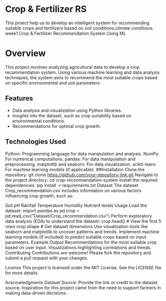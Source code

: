 # Crop & Fertilizer RS
This proect help us to develop an intelligent system for recommending suitable crops and fertilizers based on soil conditions,climate conditions.
week1 Crop & Fertilizer Recommendation System Using ML
<br>
# Overview
This project involves analyzing agricultural data to develop a crop recommendation system. Using various machine learning and data analysis techniques, the system aims to recommend the most suitable crops based on specific environmental and soil parameters.

## Features

- Data analysis and visualization using Python libraries.
- Insights into the dataset, such as crop suitability based on environmental conditions.
- Recommendations for optimal crop growth.

## Technologies Used

Python: Programming language for data manipulation and analysis.
NumPy: For numerical computations.
pandas: For data manipulation and preprocessing.
matplotlib and seaborn: For data visualization.
scikit-learn: For machine learning models (if applicable).
##Installation
Clone the repository:
git clone https://github.com/your-repository-link.git
Navigate to the project directory:
cd crop-recommendation-system
Install the required dependencies:
pip install -r requirements.txt
Dataset
The dataset Crop_recommendation.csv includes information on various factors influencing crop growth, such as:

Soil pH
Rainfall
Temperature
Humidity
Nutrient levels
Usage
Load the dataset:
import pandas as pd
crop = pd.read_csv("Dataset/Crop_recommendation.csv")
Perform exploratory data analysis (EDA) to understand the dataset:
crop.head()  # View the first 5 rows
crop.shape   # Get dataset dimensions
Use visualization tools like seaborn and matplotlib to uncover patterns and trends.
Implement machine learning models (if included) to predict suitable crops based on input parameters.
Example Output
Recommendations for the most suitable crop based on user input.
Visualizations highlighting correlations and trends.
Contributing
Contributions are welcome! Please fork the repository and submit a pull request with your changes.

License
This project is licensed under the MIT License. See the LICENSE file for more details.

Acknowledgments
Dataset Source: Provide the link or credit to the dataset source.
Inspiration for this project came from the need to support farmers in making data-driven decisions.
